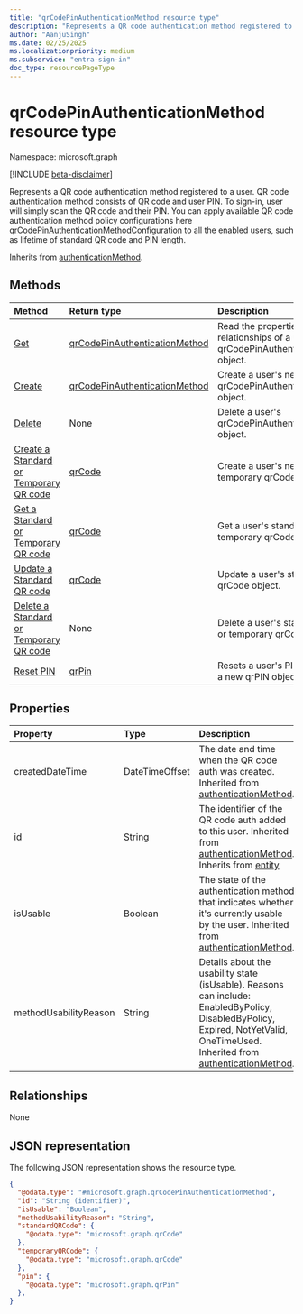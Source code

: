 ```yaml
---
title: "qrCodePinAuthenticationMethod resource type"
description: "Represents a QR code authentication method registered to a user."
author: "AanjuSingh"
ms.date: 02/25/2025
ms.localizationpriority: medium
ms.subservice: "entra-sign-in"
doc_type: resourcePageType
---
```


# qrCodePinAuthenticationMethod resource type

Namespace: microsoft.graph

[!INCLUDE [beta-disclaimer](../../includes/beta-disclaimer.md)]

Represents a QR code authentication method registered to a user. QR code authentication method consists of QR code and user PIN. To sign-in, user will simply scan the QR code and their PIN. You can apply available QR code authentication method policy configurations here [qrCodePinAuthenticationMethodConfiguration](../resources/qrcodepinauthenticationmethodconfiguration.md) to all the enabled users, such as lifetime of standard QR code and PIN length. 

Inherits from [authenticationMethod](../resources/authenticationmethod.md).


## Methods
|Method|Return type|Description|
|:---|:---|:---|
|[Get](../api/qrcodepinauthenticationmethod-get.md)|[qrCodePinAuthenticationMethod](../resources/qrcodepinauthenticationmethod.md)|Read the properties and relationships of a user's qrCodePinAuthenticationMethod object.|
|[Create](../api/authentication-put-qrcodepinmethod.md)|[qrCodePinAuthenticationMethod](../resources/qrcodepinauthenticationmethod.md)|Create a user's new qrCodePinAuthenticationMethod object.|
|[Delete](../api/authentication-delete-qrcodepinmethod.md)|None|Delete a user's qrCodePinAuthenticationMethod object.|
|[Create a Standard or Temporary QR code](../api/qrcodepinauthenticationmethod-patch-standardqrcode.md)|[qrCode](../resources/qrcode.md)|Create a user's new standard or temporary qrCode object.|
|[Get a Standard or Temporary QR code](../api/qrcode-get.md)|[qrCode](../resources/qrcode.md)|Get a user's standard or temporary qrCode object.|
|[Update a Standard QR code](../api/qrcode-update.md)|[qrCode](../resources/qrcode.md)|Update a user's standard qrCode object.|
|[Delete a Standard or Temporary QR code](../api/qrcode-delete.md)|None|Delete a user's standardQRCode or temporary qrCode object.|
|[Reset PIN](../api/qrpin-update.md)|[qrPin](../resources/qrpin.md)|Resets a user's PIN by creating a new qrPIN object.|


## Properties
|Property|Type|Description|
|:---|:---|:---|
|createdDateTime|DateTimeOffset|The date and time when the QR code auth was created. Inherited from [authenticationMethod](../resources/authenticationmethod.md).|
|id|String|The identifier of the QR code auth added to this user. Inherited from [authenticationMethod](../resources/authenticationmethod.md). Inherits from [entity](../resources/entity.md)|
|isUsable|Boolean|The state of the authentication method that indicates whether it's currently usable by the user. Inherited from [authenticationMethod](../resources/authenticationmethod.md).|
|methodUsabilityReason|String|Details about the usability state (isUsable). Reasons can include: EnabledByPolicy, DisabledByPolicy, Expired, NotYetValid, OneTimeUsed. Inherited from [authenticationMethod](../resources/authenticationmethod.md).|

## Relationships
None

## JSON representation
The following JSON representation shows the resource type.
<!-- {
  "blockType": "resource",
  "keyProperty": "id",
  "@odata.type": "microsoft.graph.qrCodePinAuthenticationMethod",
  "baseType": "microsoft.graph.authenticationMethod",
  "openType": false
}
-->
``` json
{
  "@odata.type": "#microsoft.graph.qrCodePinAuthenticationMethod",
  "id": "String (identifier)",
  "isUsable": "Boolean",
  "methodUsabilityReason": "String",
  "standardQRCode": {
    "@odata.type": "microsoft.graph.qrCode"
  },
  "temporaryQRCode": {
    "@odata.type": "microsoft.graph.qrCode"
  },
  "pin": {
    "@odata.type": "microsoft.graph.qrPin"
  },
}
```

